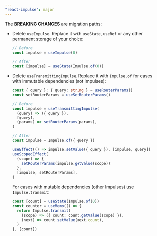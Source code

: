 ```yaml
---
"react-impulse": major
---
```


The **BREAKING CHANGES** are migration paths:

- Delete `useImpulse`. Replace it with `useState`, `useRef` or any other permanent storage of your choice:

  ```ts
  // Before
  const impulse = useImpulse(0)

  // After
  const [impulse] = useState(Impulse.of(0))
  ```

- Delete `useTransmittingImpulse`. Replace it with `Impulse.of` for cases with immutable dependencies (not Impulses):

  ```ts
  const { query }: { query: string } = useRouterParams()
  const setRouterParams = useSetRouterParams()

  // Before
  const impulse = useTransmittingImpulse(
    (query) => ({ query }),
    [query],
    (params) => setRouterParams(params),
  )

  // After
  const impulse = Impulse.of({ query })

  useEffect(() => impulse.setValue({ query }), [impulse, query])
  useScopedEffect(
    (scope) => {
      setRouterParams(impulse.getValue(scope))
    },
    [impulse, setRouterParams],
  )
  ```

  For cases with mutable dependencies (other Impulses) use `Impulse.transmit`:

  ```ts
  const [count] = useState(Impulse.of(0))
  const counter = useMemo(() => {
    return Impulse.transmit(
      (scope) => ({ count: count.getValue(scope) }),
      (next) => count.setValue(next.count),
    )
  }, [count])
  ```

